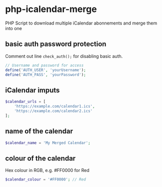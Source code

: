 # php-icalendar-merge
PHP Script to download multiple iCalendar abonnements and merge them into one

## basic auth password protection
Comment out line ```check_auth();``` for disabling basic auth.
```php
// Username and password for access
define('AUTH_USER', 'yourUsername');
define('AUTH_PASS', 'yourPassword');
```

## iCalendar imputs
```php
$calendar_urls = [
    'https://example.com/calendar1.ics',
    'https://example.com/calendar2.ics'
];
```

## name of the calendar
```php
$calendar_name = 'My Merged Calendar';
```

## colour of the calendar
Hex colour in RGB, e.g. #FF0000 for Red
```php
$calendar_colour = '#FF0000'; // Red
```
